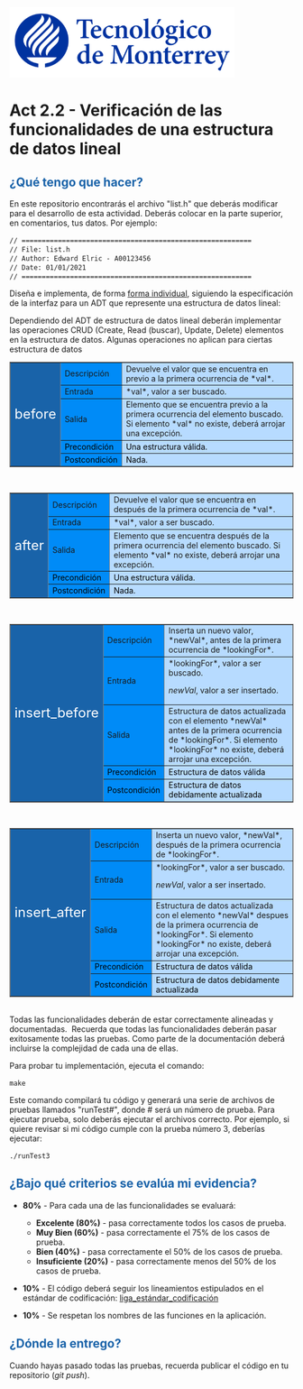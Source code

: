 ![Tec de Monterrey](images/logotecmty.png)
# Act 2.2 - Verificación de las funcionalidades de una estructura de datos lineal

## <span style="color: rgb(26, 99, 169);">¿Qué tengo que hacer?</span>
En este repositorio encontrarás el archivo "list.h" que deberás modificar para el desarrollo de esta actividad. Deberás colocar en la parte superior, en comentarios, tus datos. Por ejemplo:
```
// =========================================================
// File: list.h
// Author: Edward Elric - A00123456
// Date: 01/01/2021
// =========================================================
```
Diseña e implementa, de forma <span style="text-decoration-line: underline;">forma individual</span>, siguiendo la especificación de la interfaz para un ADT que represente una estructura de datos lineal:

Dependiendo del ADT de estructura de datos lineal deberán implementar las operaciones CRUD (Create, Read (buscar), Update, Delete) elementos en la estructura de datos. Algunas operaciones no aplican para ciertas estructura de datos

<table style="border-collapse: collapse; border-top-style: solid; border-right-style: solid; border-bottom-style: solid; border-left-style: solid;" border="1">
<tbody>
<tr style="">
<td style="background-color: rgb(25, 99, 169);" rowspan="5"><span style="font-size: 18pt; color: rgb(255, 255, 255);">before</span></td>
<td style="background-color: rgb(0, 139, 247);">Descripción</td>
<td style="background-color: rgb(183, 219, 255);">
Devuelve el valor que se encuentra en previo a la primera ocurrencia de *val*.
</td>
</tr>
<tr style="">
<td style="background-color: rgb(0, 139, 247);">Entrada</td>
<td style="background-color: rgb(183, 219, 255);">*val*, valor a ser buscado.</td>
</tr>
<tr style="">
<td style="background-color: rgb(0, 139, 247);">Salida</td>
<td style="background-color: rgb(183, 219, 255);">Elemento que se encuentra previo a la primera ocurrencia del elemento buscado. Si elemento *val* no existe, deberá arrojar una excepción.</td>
</tr>
<tr style="">
<td style="background-color: rgb(0, 139, 247);"><span style="color: rgb(0, 0, 0);">Precondición</span></td>
<td style="background-color: rgb(183, 219, 255);"><span style="color: rgb(0, 0, 0);">Una estructura válida.</span></td>
</tr>
<tr style="">
<td style="background-color: rgb(0, 139, 247);"><span style="color: rgb(0, 0, 0);">Postcondición</span></td>
<td style="background-color: rgb(183, 219, 255);"><span style="color: rgb(0, 0, 0);">Nada.</span></td>
</tr>
</tbody>
</table>

<br>

<table style="border-collapse: collapse; border-top-style: solid; border-right-style: solid; border-bottom-style: solid; border-left-style: solid;" border="1">
<tbody>
<tr style="">
<td style="background-color: rgb(25, 99, 169);" rowspan="5"><span style="font-size: 18pt; color: rgb(255, 255, 255);">after</span></td>
<td style="background-color: rgb(0, 139, 247);">Descripción</td>
<td style="background-color: rgb(183, 219, 255);">
Devuelve el valor que se encuentra en después de la primera ocurrencia de *val*.
</td>
</tr>
<tr style="">
<td style="background-color: rgb(0, 139, 247);">Entrada</td>
<td style="background-color: rgb(183, 219, 255);">*val*, valor a ser buscado.</td>
</tr>
<tr style="">
<td style="background-color: rgb(0, 139, 247);">Salida</td>
<td style="background-color: rgb(183, 219, 255);">Elemento que se encuentra después de la primera ocurrencia del elemento buscado. Si elemento *val* no existe, deberá arrojar una excepción.</td>
</tr>
<tr style="">
<td style="background-color: rgb(0, 139, 247);"><span style="color: rgb(0, 0, 0);">Precondición</span></td>
<td style="background-color: rgb(183, 219, 255);"><span style="color: rgb(0, 0, 0);">Una estructura válida.</span></td>
</tr>
<tr style="">
<td style="background-color: rgb(0, 139, 247);"><span style="color: rgb(0, 0, 0);">Postcondición</span></td>
<td style="background-color: rgb(183, 219, 255);"><span style="color: rgb(0, 0, 0);">Nada.</span></td>
</tr>
</tbody>
</table>

<br>

<table style="border-collapse: collapse; border-top-style: solid; border-right-style: solid; border-bottom-style: solid; border-left-style: solid;" border="1">
<tbody>
<tr style="">
<td style="background-color: rgb(25, 99, 169);" rowspan="5"><span style="font-size: 18pt; color: rgb(255, 255, 255);">insert_before</span></td>
<td style="background-color: rgb(0, 139, 247);">Descripción</td>
<td style="background-color: rgb(183, 219, 255);">
Inserta un nuevo valor, *newVal*, antes de la primera ocurrencia de *lookingFor*.
</td>
</tr>
<tr style="">
<td style="background-color: rgb(0, 139, 247);">Entrada</td>
<td style="background-color: rgb(183, 219, 255);">*lookingFor*, valor a ser buscado.  

*newVal*, valor a ser insertado.</td>
</tr>
<tr style="">
<td style="background-color: rgb(0, 139, 247);">Salida</td>
<td style="background-color: rgb(183, 219, 255);">Estructura de datos actualizada con el elemento *newVal* antes de la primera ocurrencia de *lookingFor*. Si elemento *lookingFor* no existe, deberá arrojar una excepción.</td>
</tr>
</tr>
<tr style="">
<td style="background-color: rgb(0, 139, 247);"><span style="color: rgb(0, 0, 0);">Precondición</span></td>
<td style="background-color: rgb(183, 219, 255);"><span style="color: rgb(0, 0, 0);">Estructura de datos válida</span></td>
</tr>
<tr style="">
<td style="background-color: rgb(0, 139, 247);"><span style="color: rgb(0, 0, 0);">Postcondición</span></td>
<td style="background-color: rgb(183, 219, 255);"><span style="color: rgb(0, 0, 0);">Estructura de datos debidamente actualizada</span></td>
</tr>
</tbody>
</table>

<br>

<table style="border-collapse: collapse; border-top-style: solid; border-right-style: solid; border-bottom-style: solid; border-left-style: solid;" border="1">
<tbody>
<tr style="">
<td style="background-color: rgb(25, 99, 169);" rowspan="5"><span style="font-size: 18pt; color: rgb(255, 255, 255);">insert_after</span></td>
<td style="background-color: rgb(0, 139, 247);">Descripción</td>
<td style="background-color: rgb(183, 219, 255);">
Inserta un nuevo valor, *newVal*, después de la primera ocurrencia de *lookingFor*.
</td>
</tr>
<tr style="">
<td style="background-color: rgb(0, 139, 247);">Entrada</td>
<td style="background-color: rgb(183, 219, 255);">*lookingFor*, valor a ser buscado.  

*newVal*, valor a ser insertado.</td>
</tr>
<tr style="">
<td style="background-color: rgb(0, 139, 247);">Salida</td>
<td style="background-color: rgb(183, 219, 255);">Estructura de datos actualizada con el elemento *newVal* despues de la primera ocurrencia de *lookingFor*. Si elemento *lookingFor* no existe, deberá arrojar una excepción.</td>
</tr>
<tr style="">
<td style="background-color: rgb(0, 139, 247);"><span style="color: rgb(0, 0, 0);">Precondición</span></td>
<td style="background-color: rgb(183, 219, 255);"><span style="color: rgb(0, 0, 0);">Estructura de datos válida</span></td>
</tr>
<tr style="">
<td style="background-color: rgb(0, 139, 247);"><span style="color: rgb(0, 0, 0);">Postcondición</span></td>
<td style="background-color: rgb(183, 219, 255);"><span style="color: rgb(0, 0, 0);">Estructura de datos debidamente actualizada</span></td>
</tr>
</tbody>
</table>

<br>Todas las funcionalidades deberán de estar correctamente alineadas y documentadas.&nbsp; Recuerda que todas las funcionalidades deberán pasar exitosamente todas las pruebas. Como parte de la documentación deberá incluirse la complejidad de cada una de ellas.

Para probar tu implementación, ejecuta el comando:
```
make
```
Este comando compilará tu código y generará una serie de archivos de pruebas llamados "runTest#", donde # será un número de prueba. Para ejecutar prueba, solo deberás ejecutar el archivos correcto. Por ejemplo, si quiere revisar si mi código cumple con la prueba número 3, deberías ejecutar:
```
./runTest3
```

## <span style="color: rgb(26, 99, 169);">**¿Bajo qué criterios se evalúa mi evidencia?**</span>

- **80%** - Para cada una de las funcionalidades se evaluará:

    - **Excelente (80%)** - pasa correctamente todos los casos de prueba.
    - **Muy Bien (60%)** - pasa correctamente el 75% de los casos de prueba.
    - **Bien (40%)** - pasa correctamente el 50% de los casos de prueba.
    - **Insuficiente (20%)** - pasa correctamente menos del 50% de los casos de prueba.


- **10%** - El código deberá seguir los lineamientos estipulados en el estándar de codificación: <span class="instructure_file_holder link_holder">[liga_estándar_codificación](estandar.pdf)</span>
- **10%** - Se respetan los nombres de las funciones en la aplicación.

## <span style="color: rgb(26, 99, 169);">**¿Dónde la entrego?**</span>
Cuando hayas pasado todas las pruebas, recuerda publicar el código en tu repositorio (*git push*).
